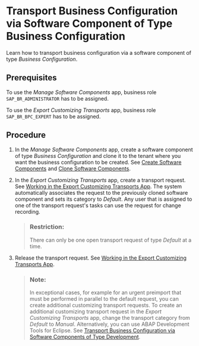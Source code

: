 <!-- loio03a36110d86e4e4c8188e04be76ef02f -->

# Transport Business Configuration via Software Component of Type Business Configuration

Learn how to transport business configuration via a software component of type *Business Configuration*.



<a name="loio03a36110d86e4e4c8188e04be76ef02f__prereq_z3g_5fw_wsb"/>

## Prerequisites

To use the *Manage Software Components* app, business role `SAP_BR_ADMINISTRATOR` has to be assigned.

To use the *Export Customizing Transports* app, business role `SAP_BR_BPC_EXPERT` has to be assigned.



## Procedure

1.  In the *Manage Software Components* app, create a software component of type *Business Configuration* and clone it to the tenant where you want the business configuration to be created. See [Create Software Components](../50-administration-and-ops/create-software-components-67e2f2e.md) and [Clone Software Components](../50-administration-and-ops/clone-software-components-18564c5.md).

2.  In the *Export Customizing Transports* app, create a transport request. See [Working in the Export Customizing Transports App](../50-administration-and-ops/working-in-the-export-customizing-transports-app-cc16fd0.md). The system automatically associates the request to the previously cloned software component and sets its category to *Default*. Any user that is assigned to one of the transport request's tasks can use the request for change recording.

    > ### Restriction:  
    > There can only be one open transport request of type *Default* at a time.

3.  Release the transport request. See [Working in the Export Customizing Transports App](../50-administration-and-ops/working-in-the-export-customizing-transports-app-cc16fd0.md).

    > ### Note:  
    > In exceptional cases, for example for an urgent preimport that must be performed in parallel to the default request, you can create additional customizing transport requests. To create an additional customizing transport request in the *Export Customizing Transports* app, change the transport category from *Default* to *Manual*. Alternatively, you can use ABAP Development Tools for Eclipse. See [Transport Business Configuration via Software Components of Type Development](transport-business-configuration-via-software-components-of-type-development-d801854.md).


